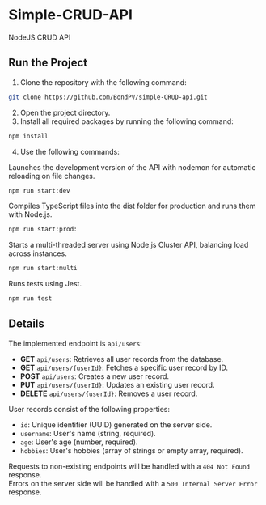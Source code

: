 # Simple-CRUD-API
NodeJS CRUD API

## Run the Project

1. Clone the repository with the following command:
```bash
git clone https://github.com/BondPV/simple-CRUD-api.git
```
2. Open the project directory.
3. Install all required packages by running the following command: 
``` bash
npm install
```
4. Use the following commands:

Launches the development version of the API with nodemon for automatic reloading on file changes.
``` bash
npm run start:dev
```
Compiles TypeScript files into the dist folder for production and runs them with Node.js.
``` bash
npm run start:prod:
```
Starts a multi-threaded server using Node.js Cluster API, balancing load across instances.
```bash
npm run start:multi
```
Runs tests using Jest.
```bash
npm run test
```

## Details

The implemented endpoint is `api/users`:
- **GET** `api/users`: Retrieves all user records from the database.
- **GET** `api/users/{userId}`: Fetches a specific user record by ID.
- **POST** `api/users`: Creates a new user record.
- **PUT** `api/users/{userId}`: Updates an existing user record.
- **DELETE** `api/users/{userId}`: Removes a user record.

User records consist of the following properties:
- `id`: Unique identifier (UUID) generated on the server side.
- `username`: User's name (string, required).
- `age`: User's age (number, required).
- `hobbies`: User's hobbies (array of strings or empty array, required).  

Requests to non-existing endpoints will be handled with a `404 Not Found` response.  
Errors on the server side will be handled with a `500 Internal Server Error` response.  
